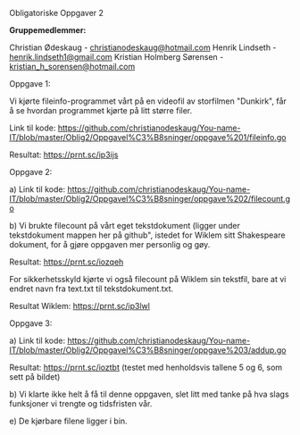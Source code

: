 Obligatoriske Oppgaver 2

**Gruppemedlemmer:**

Christian Ødeskaug - christianodeskaug@hotmail.com
Henrik Lindseth - henrik.lindseth1@gmail.com
Kristian Holmberg Sørensen - kristian_h_sorensen@hotmail.com


Oppgave 1:

Vi kjørte fileinfo-programmet vårt på en videofil av storfilmen "Dunkirk", får å se hvordan programmet kjørte på litt større filer.

Link til kode: https://github.com/christianodeskaug/You-name-IT/blob/master/Oblig2/Oppgavel%C3%B8sninger/oppgave%201/fileinfo.go

Resultat: https://prnt.sc/ip3ijs



Oppgave 2:

a) Link til kode: https://github.com/christianodeskaug/You-name-IT/blob/master/Oblig2/Oppgavel%C3%B8sninger/oppgave%202/filecount.go

b) Vi brukte filecount på vårt eget tekstdokument (ligger under tekstdokument mappen her på github", istedet for Wiklem sitt Shakespeare dokument, for å gjøre oppgaven mer personlig og gøy.

Resultat: https://prnt.sc/iozqeh

For sikkerhetsskyld kjørte vi også filecount på Wiklem sin tekstfil, bare at vi endret navn fra text.txt til tekstdokument.txt.

Resultat Wiklem: https://prnt.sc/ip3lwl



Oppgave 3:

a) Link til kode: https://github.com/christianodeskaug/You-name-IT/blob/master/Oblig2/Oppgavel%C3%B8sninger/oppgave%203/addup.go

   Resultat: https://prnt.sc/ioztbt
   (testet med henholdsvis tallene 5 og 6, som sett på bildet)
   
b) Vi klarte ikke helt å få til denne oppgaven, slet litt med tanke på hva slags funksjoner vi trengte og tidsfristen vår.

e) De kjørbare filene ligger i bin.
